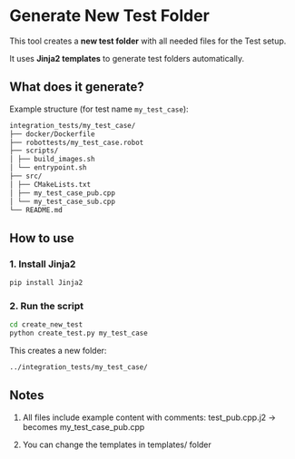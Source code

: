# Generate New Test Folder

This tool creates a **new test folder** with all needed files for the Test setup.

It uses **Jinja2 templates** to generate test folders automatically.

## What does it generate?

Example structure (for test name `my_test_case`):

```bash
integration_tests/my_test_case/
├── docker/Dockerfile
├── robottests/my_test_case.robot
├── scripts/
│ ├── build_images.sh
│ └── entrypoint.sh
├── src/
│ ├── CMakeLists.txt
│ ├── my_test_case_pub.cpp
│ └── my_test_case_sub.cpp
└── README.md
```

## How to use

### 1. Install Jinja2

```bash
pip install Jinja2
```

### 2. Run the script

```bash
cd create_new_test
python create_test.py my_test_case
```

This creates a new folder:

```bash
../integration_tests/my_test_case/
```

## Notes

1. All files include example content with comments:
test_pub.cpp.j2 → becomes my_test_case_pub.cpp

2. You can change the templates in templates/ folder